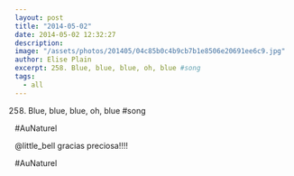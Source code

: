 ```yaml
---
layout: post
title: "2014-05-02"
date: 2014-05-02 12:32:27
description: 
image: "/assets/photos/201405/04c85b0c4b9cb7b1e8506e20691ee6c9.jpg"
author: Elise Plain
excerpt: 258. Blue, blue, blue, oh, blue #song
tags: 
  - all
---
```


258. Blue, blue, blue, oh, blue #song
<p></p>
<p>#AuNaturel</p><p>@little_bell gracias preciosa!!!!</p><p>#AuNaturel</p>